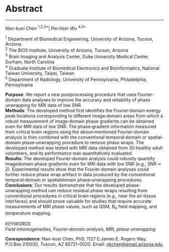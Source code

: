 # Abstract
***
*Nan-kuei Chen* <sup>1,2,3*</sup>| *Pei-Hsin Wu* <sup>4,5*</sup>



<sup>1</sup> Department of Biomedical Engineering, University of Arizona, Tucson, Arizona
<br>
<sup>2</sup> The BIO5 Institute, University of Arizona, Tucson, Arizona
<br>
<sup>3</sup> Brain Imaging and Analysis Center, Duke University Medical Center, Durham, North Carolina
<br>
<sup>4</sup> Graduate Institute of Biomedical Electronics and Bioinformatics, National Taiwan University, Taipei, Taiwan
<br>
<sup>5</sup> Department of Radiology, University of Pennsylvania, Philadelphia, Pennsylvania


**Purpose**: We report a new postprocessing procedure that uses Fourier‐domain data analyses to improve the accuracy and reliability of phase unwrapping for MRI data of low SNR. <br />
**Methods**: The developed method first identifies the Fourier‐domain energy peak locations corresponding to different image‐domain areas from which a robust measurement of image‐domain phase gradients can be obtained even for MRI data of low SNR. The phase‐gradient information measured from critical brain regions using the above‐mentioned Fourier‐domain analysis is then combined with the conventional temporal‐domain or spatial‐domain phase‐unwrapping procedure to remove phase wraps. The developed method was tested with MRI data obtained from 30 healthy adult volunteers, and its performance was quantitatively evaluated. <br />
**Results**: The developed Fourier‐domain analysis could robustly quantify imagedomain phase gradients even for MRI data with low SNR (e.g., SNR ≃ 2). Experimental results show that the Fourier‐domain analyses could further reduce phase wrap artifact in data produced by the conventional temporal‐domain or spatialdomain phase‐unwrapping procedures. <br />
**Conclusions**: Our results demonstrate that the developed phase‐unwrapping method can reduce residual phase wraps resulting from conventional procedures in critical brain regions (e.g., near the air‐tissue interfaces) and should prove valuable for studies that require accurate measurements of MRI phase values, such as QSM, B<sub>0</sub> field mapping, and temperature mapping.
<br />
<br />
*KEYWORDS* 
<br />
*Field inhomogeneities, Fourier‐domain analysis, MRI, phase unwrapping*



**Corespondence**: Nan-kuei Chen, PhD, 1127 E.James E. Rogers Way, P.O.Box 210020, Tuscon, AZ 85721-0020. 
Email: nkchen@email.arizona.edu